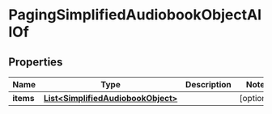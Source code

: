 

# PagingSimplifiedAudiobookObjectAllOf


## Properties

| Name | Type | Description | Notes |
|------------ | ------------- | ------------- | -------------|
|**items** | [**List&lt;SimplifiedAudiobookObject&gt;**](SimplifiedAudiobookObject.md) |  |  [optional] |



